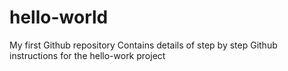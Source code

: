 # hello-world
My first Github repository
Contains details of step by step Github instructions for the hello-work project
